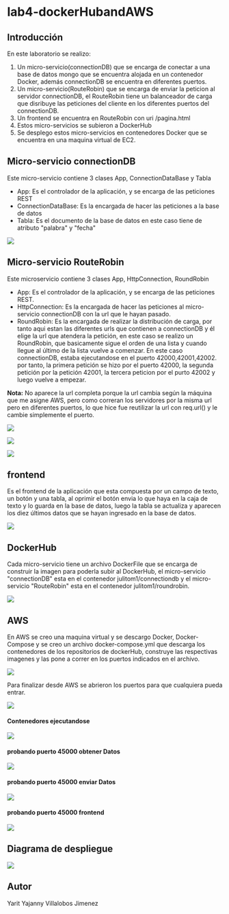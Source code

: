 # lab4-dockerHubandAWS

## Introducción

En este laboratorio se realizo:

  1. Un micro-servicio(connectionDB) que se encarga de conectar a una base de datos mongo que se encuentra alojada en un contenedor Docker, además connectionDB se encuentra en diferentes puertos.
  2. Un micro-servicio(RouteRobin) que se encarga de enviar la peticion al servidor connectionDB, el RouteRobin tiene un balanceador de carga que disribuye las peticiones del cliente en los diferentes puertos del connectionDB.
  3. Un frontend se encuentra en RouteRobin con uri /pagina.html
  4. Estos micro-servicios se subieron a DockerHub
  5. Se desplego estos micro-servicios en contenedores Docker que se encuentra en una maquina virtual de EC2.

## Micro-servicio connectionDB

Este micro-servicio contiene 3 clases App, ConnectionDataBase y Tabla

* App: Es el controlador de la aplicación, y se encarga de las peticiones REST
* ConnectionDataBase: Es la encargada de hacer las peticiones a la base de datos 
* Tabla: Es el documento de la base de datos en este caso tiene de atributo "palabra" y "fecha"

![](imagenes/Captura1.jpeg)

## Micro-servicio RouteRobin

Este microservicio contiene 3 clases App, HttpConnection, RoundRobin

* App: Es el controlador de la aplicación, y se encarga de las peticiones REST.
* HttpConnection: Es la encargada de hacer las peticiones al micro-servicio connectionDB con la url que le hayan pasado.
* RoundRobin: Es la encargada de realizar la distribución de carga, por tanto aqui estan las diferentes urls que contienen a connectionDB y él elige la url que atendera la petición, en este caso se realizo un RoundRobin, que basicamente sigue el orden de una lista y cuando llegue al último de la lista vuelve a comenzar. En este caso connectionDB, estaba ejecutandose en el puerto 42000,42001,42002. por tanto, la primera petición se hizo por el puerto 42000, la segunda petición por la petición 42001, la tercera peticion por el purto 42002 y luego vuelve a empezar.

**Nota:** No aparece la url completa porque la url cambia según la máquina que me asigne AWS, pero como correran los servidores por la misma url pero en diferentes puertos, lo que hice fue reutilizar la url con req.url() y le cambie simplemente el puerto.

![](imagenes/Captura14.PNG)

![](imagenes/Captura2.PNG)

![](imagenes/Captura3.jpeg)

## frontend

Es el frontend de la aplicación que esta compuesta por un campo de texto, un botón y una tabla, al oprimir el botón envia lo que haya en la caja de texto y lo guarda en la base de datos, luego la tabla se actualiza y aparecen los diez últimos datos que se hayan ingresado en la base de datos.

![](imagenes/Captura4.PNG)

## DockerHub

Cada micro-servicio tiene un archivo DockerFile que se encarga de construir la imagen para poderla subir al DockerHub, el micro-servicio "connectionDB" esta en el contenedor  julitom1/connectiondb y el micro-servicio "RouteRobin" esta en el contenedor julitom1/roundrobin.

![](imagenes/Captura5.PNG)

## AWS

En AWS se creo una maquina virtual y se descargo Docker, Docker-Compose y se creo un archivo docker-compose.yml que descarga los contenedores de los repositorios de dockerHub, construye las respectivas imagenes y las pone a correr en los puertos indicados en el archivo.

![](imagenes/Captura6.PNG)

Para finalizar desde AWS se abrieron los puertos para que cualquiera pueda entrar.

![](imagenes/Captura7.PNG)


#### Contenedores ejecutandose

![](imagenes/Captura8.PNG)


#### probando puerto 45000 obtener Datos

![](imagenes/Captura12.PNG)

#### probando puerto 45000 enviar Datos

![](imagenes/Captura13.PNG)

#### probando puerto 45000 frontend

![](imagenes/Captura11.PNG)

## Diagrama de despliegue

![](imagenes/Captura12.jpeg)

## Autor

Yarit Yajanny Villalobos Jimenez



